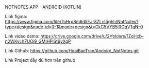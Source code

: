 NOTNOTES APP - ANDROID (KOTLIN)

Link figma:
https://www.figma.com/file/7oHrp8m8d5EJr8ZLrs5ghh/NotNotes?type=design&node-id=0-1&mode=design&t=GkG5VYB5I0OqVTqN-0

Link video demo:
https://drive.google.com/drive/u/2/folders/1ZqHcb-n2WKvLh7UOj9_GMIHPISt9yXgP

Link Github:
https://github.com/HoaiBaoTran/Andoird_NotNotes.git

Link Project đầy đủ hơn trên github
